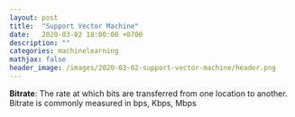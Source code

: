 ```yaml
---
layout: post
title:  "Support Vector Machine"
date:   2020-03-02 18:00:00 +0700
description: ""
categories: machinelearning
mathjax: false
header_image: /images/2020-03-02-support-vector-machine/header.png
---
```


**Bitrate**: The rate at which bits are transferred from one location to another. Bitrate is commonly measured in bps, Kbps, Mbps